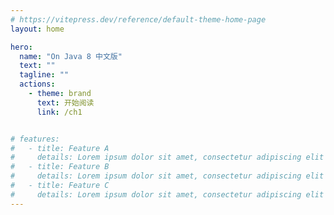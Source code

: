 ```yaml
---
# https://vitepress.dev/reference/default-theme-home-page
layout: home

hero:
  name: "On Java 8 中文版"
  text: ""
  tagline: ""
  actions:
    - theme: brand
      text: 开始阅读
      link: /ch1


# features:
#   - title: Feature A
#     details: Lorem ipsum dolor sit amet, consectetur adipiscing elit
#   - title: Feature B
#     details: Lorem ipsum dolor sit amet, consectetur adipiscing elit
#   - title: Feature C
#     details: Lorem ipsum dolor sit amet, consectetur adipiscing elit
---
```


